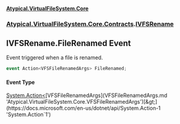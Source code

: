 #### [Atypical.VirtualFileSystem.Core](VirtualFileSystem.md 'VirtualFileSystem')
### [Atypical.VirtualFileSystem.Core.Contracts](VirtualFileSystem.md#Atypical.VirtualFileSystem.Core.Contracts 'Atypical.VirtualFileSystem.Core.Contracts').[IVFSRename](IVFSRename.md 'Atypical.VirtualFileSystem.Core.Contracts.IVFSRename')

## IVFSRename.FileRenamed Event

Event triggered when a file is renamed.

```csharp
event Action<VFSFileRenamedArgs> FileRenamed;
```

#### Event Type
[System.Action&lt;](https://docs.microsoft.com/en-us/dotnet/api/System.Action-1 'System.Action`1')[VFSFileRenamedArgs](VFSFileRenamedArgs.md 'Atypical.VirtualFileSystem.Core.VFSFileRenamedArgs')[&gt;](https://docs.microsoft.com/en-us/dotnet/api/System.Action-1 'System.Action`1')